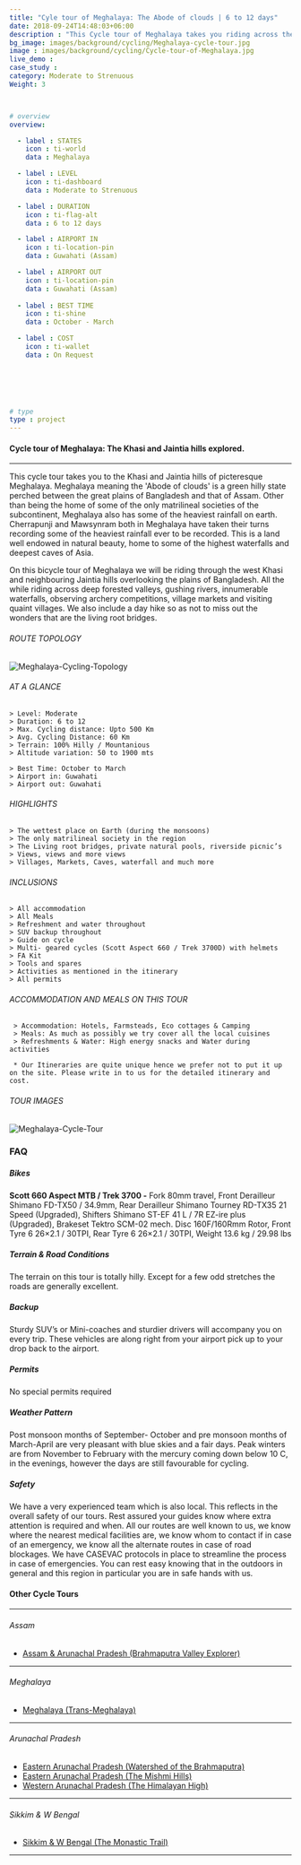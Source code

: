 ```yaml
---
title: "Cyle tour of Meghalaya: The Abode of clouds | 6 to 12 days"
date: 2018-09-24T14:48:03+06:00
description : "This Cycle tour of Meghalaya takes you riding across the Khasi and Jaintia Hills."
bg_image: images/background/cycling/Meghalaya-cycle-tour.jpg
image : images/background/cycling/Cycle-tour-of-Meghalaya.jpg
live_demo : 
case_study : 
category: Moderate to Strenuous
Weight: 3



# overview
overview:

  - label : STATES
    icon : ti-world
    data : Meghalaya 

  - label : LEVEL
    icon : ti-dashboard
    data : Moderate to Strenuous

  - label : DURATION
    icon : ti-flag-alt
    data : 6 to 12 days

  - label : AIRPORT IN
    icon : ti-location-pin
    data : Guwahati (Assam)

  - label : AIRPORT OUT
    icon : ti-location-pin
    data : Guwahati (Assam)
    
  - label : BEST TIME
    icon : ti-shine
    data : October - March

  - label : COST
    icon : ti-wallet
    data : On Request

  

 


# type
type : project
---
```


#### Cycle tour of Meghalaya: The Khasi and Jaintia hills explored.

---
This cycle tour takes you to the Khasi and Jaintia hills of picteresque Meghalaya. Meghalaya meaning the 'Abode of clouds' is a green hilly state perched between the great plains of Bangladesh and that of Assam. Other than being the home of some of the only matrilineal societies of the subcontinent, Meghalaya also has some of the heaviest rainfall on earth. Cherrapunji and Mawsynram both in Meghalaya have taken their turns recording some of the heaviest rainfall ever to be recorded. This is a land well endowed in natural beauty, home to some of the highest waterfalls and deepest caves of Asia.

On this bicycle tour of Meghalaya we will be riding through the west Khasi and neighbouring Jaintia hills overlooking the plains of Bangladesh. All the while riding across deep forested valleys, gushing rivers, innumerable waterfalls, observing archery competitions, village markets and visiting quaint villages. We also include a day hike so as not to miss out the wonders that are the living root bridges.



###### ROUTE TOPOLOGY

![Meghalaya-Cycling-Topology](/images/project/Meghalayatopo.jpg)

###### AT A GLANCE
```
> Level: Moderate
> Duration: 6 to 12
> Max. Cycling distance: Upto 500 Km
> Avg. Cycling Distance: 60 Km
> Terrain: 100% Hilly / Mountanious
> Altitude variation: 50 to 1900 mts

> Best Time: October to March
> Airport in: Guwahati
> Airport out: Guwahati
```


###### HIGHLIGHTS
```
> The wettest place on Earth (during the monsoons)
> The only matrilineal society in the region
> The Living root bridges, private natural pools, riverside picnic’s
> Views, views and more views
> Villages, Markets, Caves, waterfall and much more
```

###### INCLUSIONS
```
> All accommodation
> All Meals
> Refreshment and water throughout
> SUV backup throughout
> Guide on cycle
> Multi- geared cycles (Scott Aspect 660 / Trek 3700D) with helmets
> FA Kit
> Tools and spares
> Activities as mentioned in the itinerary
> All permits
```

###### ACCOMMODATION AND MEALS ON THIS TOUR

```
 > Accommodation: Hotels, Farmsteads, Eco cottages & Camping
 > Meals: As much as possibly we try cover all the local cuisines
 > Refreshments & Water: High energy snacks and Water during activities  
```

``` * Our Itineraries are quite unique hence we prefer not to put it up on the site. Please write in to us for the detailed itinerary and cost.```

###### TOUR IMAGES

![Meghalaya-Cycle-Tour](/images/background/cycling/meghalaya-cycle-tour-gallery.jpg)



### FAQ


##### Bikes

**Scott 660 Aspect MTB / Trek 3700 -**
Fork 80mm travel, Front Derailleur Shimano FD-TX50 / 34.9mm, Rear Derailleur Shimano Tourney RD-TX35 21 Speed (Upgraded), Shifters Shimano ST-EF 41 L / 7R EZ-ire plus (Upgraded), Brakeset Tektro SCM-02 mech. Disc 160F/160Rmm Rotor, Front Tyre 6 26×2.1 / 30TPI, Rear Tyre 6 26×2.1 / 30TPI, Weight 13.6 kg / 29.98 lbs

##### Terrain & Road Conditions

The terrain on this tour is totally hilly. Except for a few odd stretches the roads are generally excellent.

##### Backup
Sturdy SUV’s or Mini-coaches and sturdier drivers will accompany you on every trip. These vehicles are along right from your airport pick up to your drop back to the airport.


##### Permits
No special permits required

##### Weather Pattern
Post monsoon months of September- October and pre monsoon months of March-April are very pleasant with blue skies and a fair days. Peak winters are from November to February with the mercury coming down below 10 C, in the evenings, however the days are still favourable for cycling.

##### Safety 
We have a very experienced team which is also local. This reflects in the overall safety of our tours. Rest assured your guides know where extra attention is required and when. All our routes are well known to us, we know where the nearest medical facilities are, we know whom to contact if in case of an emergency, we know all the alternate routes in case of road blockages. We have CASEVAC protocols in place to streamline the process in case of emergencies. You can rest easy knowing that in the outdoors in general and this region in particular you are in safe hands with us.

#### Other Cycle Tours
---
###### *Assam*

+ [Assam & Arunachal Pradesh (Brahmaputra Valley Explorer)](/cycling/cycle-tour-of-assam/) 

---

###### *Meghalaya*
 
+ [Meghalaya (Trans-Meghalaya)](/cycling/trans-meghalaya-cycle-tour/) 

---
###### *Arunachal Pradesh*

+ [Eastern Arunachal Pradesh (Watershed of the Brahmaputra)](/cycling/eastern-arunachal-pradesh-cycle-tour/)  
+ [Eastern Arunachal Pradesh (The Mishmi Hills)](/cycling/cycling-in-arunachal-pradesh/) 
+ [Western Arunachal Pradesh (The Himalayan High)](/cycling/cycle-tour-of-western-arunachal-pradesh/) 

---
###### *Sikkim & W Bengal*

+ [Sikkim & W Bengal (The Monastic Trail)](/cycling/cycle-tour-of-sikkim/)

---




